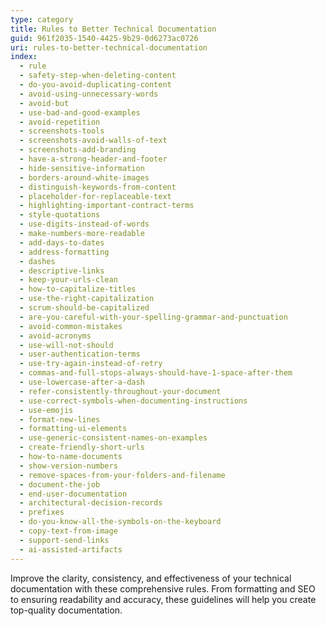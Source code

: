 ```yaml
---
type: category
title: Rules to Better Technical Documentation
guid: 961f2035-1540-4425-9b29-0d6273ac0726
uri: rules-to-better-technical-documentation
index:
  - rule
  - safety-step-when-deleting-content
  - do-you-avoid-duplicating-content
  - avoid-using-unnecessary-words
  - avoid-but
  - use-bad-and-good-examples
  - avoid-repetition
  - screenshots-tools
  - screenshots-avoid-walls-of-text
  - screenshots-add-branding
  - have-a-strong-header-and-footer
  - hide-sensitive-information
  - borders-around-white-images
  - distinguish-keywords-from-content
  - placeholder-for-replaceable-text
  - highlighting-important-contract-terms
  - style-quotations
  - use-digits-instead-of-words
  - make-numbers-more-readable
  - add-days-to-dates
  - address-formatting
  - dashes
  - descriptive-links
  - keep-your-urls-clean
  - how-to-capitalize-titles
  - use-the-right-capitalization
  - scrum-should-be-capitalized
  - are-you-careful-with-your-spelling-grammar-and-punctuation
  - avoid-common-mistakes
  - avoid-acronyms
  - use-will-not-should
  - user-authentication-terms
  - use-try-again-instead-of-retry
  - commas-and-full-stops-always-should-have-1-space-after-them
  - use-lowercase-after-a-dash
  - refer-consistently-throughout-your-document
  - use-correct-symbols-when-documenting-instructions
  - use-emojis
  - format-new-lines
  - formatting-ui-elements
  - use-generic-consistent-names-on-examples
  - create-friendly-short-urls
  - how-to-name-documents
  - show-version-numbers
  - remove-spaces-from-your-folders-and-filename
  - document-the-job
  - end-user-documentation
  - architectural-decision-records
  - prefixes
  - do-you-know-all-the-symbols-on-the-keyboard
  - copy-text-from-image
  - support-send-links
  - ai-assisted-artifacts
---
```

Improve the clarity, consistency, and effectiveness of your technical documentation with these comprehensive rules. From formatting and SEO to ensuring readability and accuracy, these guidelines will help you create top-quality documentation.
